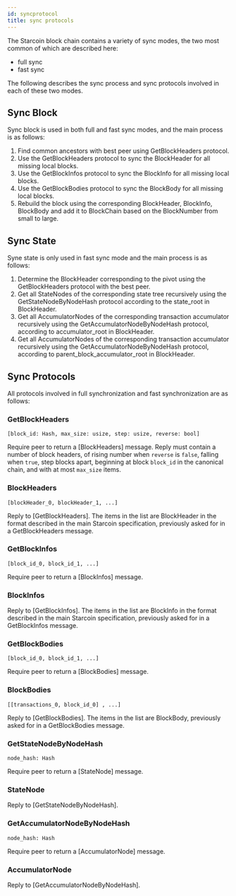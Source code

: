```yaml
---
id: syncprotocol
title: sync protocols
---
```


The Starcoin block chain contains a variety of sync modes, the two most common of which are described here: 

* full sync
* fast sync

The following describes the sync process and sync protocols involved in each of these two modes.



## Sync Block

Sync block is used in both full and fast sync modes, and the main process is as follows: 

1. Find common ancestors with best peer using GetBlockHeaders protocol. 
2. Use the GetBlockHeaders protocol to sync the BlockHeader for all missing local blocks. 
3. Use the GetBlockInfos protocol to sync the BlockInfo for all missing local blocks. 
4. Use the GetBlockBodies protocol to sync the BlockBody for all missing local blocks. 
5. Rebuild the block using the corresponding BlockHeader, BlockInfo, BlockBody and add it to BlockChain based on the BlockNumber from small to large. 



## Sync State

Syne state is only used in fast sync mode and the main process is as follows: 

1. Determine the BlockHeader corresponding to the pivot using the GetBlockHeaders protocol with the best peer. 
2. Get all StateNodes of the corresponding state tree recursively using the GetStateNodeByNodeHash protocol according to the state_root in BlockHeader. 
3. Get all AccumulatorNodes of the corresponding transaction accumulator recursively using the GetAccumulatorNodeByNodeHash protocol, according to accumulator_root in BlockHeader. 
4. Get all AccumulatorNodes of the corresponding transaction accumulator recursively using the GetAccumulatorNodeByNodeHash protocol, according to parent_block_accumulator_root in BlockHeader. 



## Sync Protocols

All protocols involved in full synchronization and fast synchronization are as follows: 

### GetBlockHeaders

`[block_id: Hash, max_size: usize, step: usize, reverse: bool]`

Require peer to return a [BlockHeaders] message. Reply must contain a number of block headers, of rising number when `reverse` is `false`, falling when `true`, step blocks apart, beginning at block `block_id` in the canonical chain, and with at most `max_size` items.

### BlockHeaders

`[blockHeader_0, blockHeader_1, ...]`

Reply to [GetBlockHeaders]. The items in the list are BlockHeader in the format described in the main Starcoin specification, previously asked for in a GetBlockHeaders message.

### GetBlockInfos

`[block_id_0, block_id_1, ...]`

Require peer to return a [BlockInfos] message.

### BlockInfos

Reply to [GetBlockInfos]. The items in the list are BlockInfo in the format described in the main Starcoin specification, previously asked for in a GetBlockInfos message.

### GetBlockBodies

`[block_id_0, block_id_1, ...]`

Require peer to return a [BlockBodies] message.

### BlockBodies

`[[transactions_0, block_id_0] , ...]`

Reply to [GetBlockBodies]. The items in the list are BlockBody, previously asked for in a GetBlockBodies message.

### GetStateNodeByNodeHash

`node_hash: Hash`

Require peer to return a [StateNode] message.

### StateNode

Reply to [GetStateNodeByNodeHash]. 

### GetAccumulatorNodeByNodeHash

`node_hash: Hash`

Require peer to return a [AccumulatorNode] message.

### AccumulatorNode

Reply to [GetAccumulatorNodeByNodeHash]. 